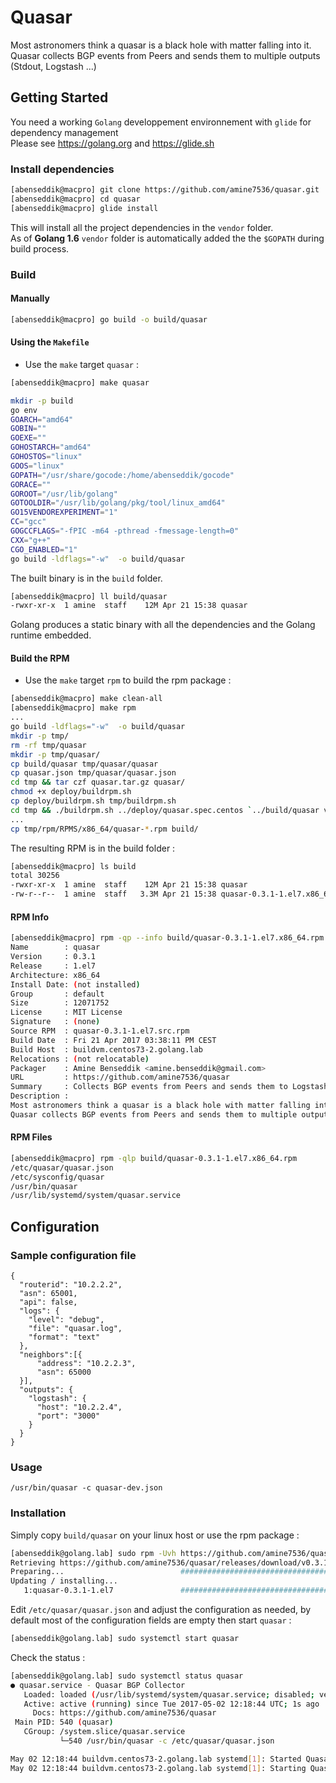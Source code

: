 # Quasar

Most astronomers think a quasar is a black hole with matter falling into it. Quasar collects BGP events from Peers and sends them to multiple outputs (Stdout, Logstash ...)


## Getting Started

You need a working `Golang` developpement environnement with `glide` for dependency management  
Please see https://golang.org and https://glide.sh

### Install dependencies

```bash
[abenseddik@macpro] git clone https://github.com/amine7536/quasar.git
[abenseddik@macpro] cd quasar
[abenseddik@macpro] glide install
```

This will install all the project dependencies in the `vendor` folder.  
As of **Golang 1.6** `vendor` folder is automatically added the the `$GOPATH` during build process.

### Build

#### Manually

```bash
[abenseddik@macpro] go build -o build/quasar
```

#### Using the `Makefile`

- Use the `make` target `quasar` :  

```bash
[abenseddik@macpro] make quasar

mkdir -p build
go env
GOARCH="amd64"
GOBIN=""
GOEXE=""
GOHOSTARCH="amd64"
GOHOSTOS="linux"
GOOS="linux"
GOPATH="/usr/share/gocode:/home/abenseddik/gocode"
GORACE=""
GOROOT="/usr/lib/golang"
GOTOOLDIR="/usr/lib/golang/pkg/tool/linux_amd64"
GO15VENDOREXPERIMENT="1"
CC="gcc"
GOGCCFLAGS="-fPIC -m64 -pthread -fmessage-length=0"
CXX="g++"
CGO_ENABLED="1"
go build -ldflags="-w"  -o build/quasar
```

The built binary is in the `build` folder.

```bash
[abenseddik@macpro] ll build/quasar
-rwxr-xr-x  1 amine  staff    12M Apr 21 15:38 quasar
```

Golang produces a static binary with all the dependencies and the Golang runtime embedded.

#### Build the RPM

- Use the `make` target `rpm` to build the rpm package :

```bash
[abenseddik@macpro] make clean-all
[abenseddik@macpro] make rpm
...
go build -ldflags="-w"  -o build/quasar
mkdir -p tmp/
rm -rf tmp/quasar
mkdir -p tmp/quasar/
cp build/quasar tmp/quasar/quasar
cp quasar.json tmp/quasar/quasar.json
cd tmp && tar czf quasar.tar.gz quasar/
chmod +x deploy/buildrpm.sh
cp deploy/buildrpm.sh tmp/buildrpm.sh
cd tmp && ./buildrpm.sh ../deploy/quasar.spec.centos `../build/quasar version`
...
cp tmp/rpm/RPMS/x86_64/quasar-*.rpm build/
```

The resulting RPM is in the build folder :

```bash
[abenseddik@macpro] ls build
total 30256
-rwxr-xr-x  1 amine  staff    12M Apr 21 15:38 quasar
-rw-r--r--  1 amine  staff   3.3M Apr 21 15:38 quasar-0.3.1-1.el7.x86_64.rpm
```

#### RPM Info

```bash
[abenseddik@macpro] rpm -qp --info build/quasar-0.3.1-1.el7.x86_64.rpm
Name        : quasar
Version     : 0.3.1
Release     : 1.el7
Architecture: x86_64
Install Date: (not installed)
Group       : default
Size        : 12071752
License     : MIT License
Signature   : (none)
Source RPM  : quasar-0.3.1-1.el7.src.rpm
Build Date  : Fri 21 Apr 2017 03:38:11 PM CEST
Build Host  : buildvm.centos73-2.golang.lab
Relocations : (not relocatable)
Packager    : Amine Benseddik <amine.benseddik@gmail.com>
URL         : https://github.com/amine7536/quasar
Summary     : Collects BGP events from Peers and sends them to Logstash
Description :
Most astronomers think a quasar is a black hole with matter falling into it.
Quasar collects BGP events from Peers and sends them to multiple outputs (Stdout, Logstash ...)
```

#### RPM Files

```bash
[abenseddik@macpro] rpm -qlp build/quasar-0.3.1-1.el7.x86_64.rpm
/etc/quasar/quasar.json
/etc/sysconfig/quasar
/usr/bin/quasar
/usr/lib/systemd/system/quasar.service
```


## Configuration

### Sample configuration file

```
{
  "routerid": "10.2.2.2",
  "asn": 65001,
  "api": false,
  "logs": {
    "level": "debug",
    "file": "quasar.log",
    "format": "text"
  },
  "neighbors":[{
      "address": "10.2.2.3",
      "asn": 65000
  }],
  "outputs": {
    "logstash": {
      "host": "10.2.2.4",
      "port": "3000"
    }
  }
}
```

### Usage

```
/usr/bin/quasar -c quasar-dev.json
```

### Installation

Simply copy `build/quasar` on your linux host or use the rpm package :

```bash
[abenseddik@golang.lab] sudo rpm -Uvh https://github.com/amine7536/quasar/releases/download/v0.3.1/quasar-0.3.1-1.el7.x86_64.rpm
Retrieving https://github.com/amine7536/quasar/releases/download/v0.3.1/quasar-0.3.1-1.el7.x86_64.rpm
Preparing...                          ################################# [100%]
Updating / installing...
   1:quasar-0.3.1-1.el7               ################################# [100%]
```

Edit `/etc/quasar/quasar.json` and adjust the configuration as needed, by default most of the configuration fields are empty then start `quasar` :

```bash
[abenseddik@golang.lab] sudo systemctl start quasar
```

Check the status :

```bash
[abenseddik@golang.lab] sudo systemctl status quasar
● quasar.service - Quasar BGP Collector
   Loaded: loaded (/usr/lib/systemd/system/quasar.service; disabled; vendor preset: disabled)
   Active: active (running) since Tue 2017-05-02 12:18:44 UTC; 1s ago
     Docs: https://github.com/amine7536/quasar
 Main PID: 540 (quasar)
   CGroup: /system.slice/quasar.service
           └─540 /usr/bin/quasar -c /etc/quasar/quasar.json

May 02 12:18:44 buildvm.centos73-2.golang.lab systemd[1]: Started Quasar BGP Collector.
May 02 12:18:44 buildvm.centos73-2.golang.lab systemd[1]: Starting Quasar BGP Collector...

```

